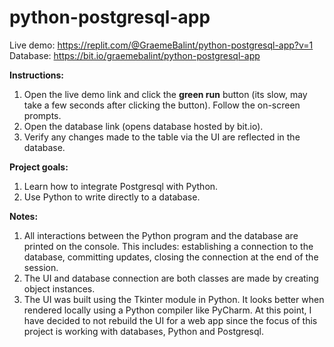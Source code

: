 # python-postgresql-app
Live demo: https://replit.com/@GraemeBalint/python-postgresql-app?v=1
Database: https://bit.io/graemebalint/python-postgresql-app


**Instructions:**

1. Open the live demo link and click the **green run** button (its slow, may take a few seconds after clicking the button). Follow the on-screen prompts.
2. Open the database link (opens database hosted by bit.io).
3. Verify any changes made to the table via the UI are reflected in the database.

**Project goals:**

1. Learn how to integrate Postgresql with Python.
2. Use Python to write directly to a database.

**Notes:**

1. All interactions between the Python program and the database are printed on the console. This includes: establishing a connection to the database, committing updates, closing the connection at the end of the session. 
2. The UI and database connection are both classes are made by creating object instances.
3. The UI was built using the Tkinter module in Python. It looks better when rendered locally using a Python compiler like PyCharm. At this point, I have decided to not rebuild the UI for a web app since the focus of this project is working with databases, Python and Postgresql.
